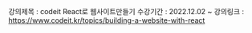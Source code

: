 강의제목 : codeit React로 웹사이트만들기
수강기간 : 2022.12.02 ~
강의링크 : https://www.codeit.kr/topics/building-a-website-with-react
